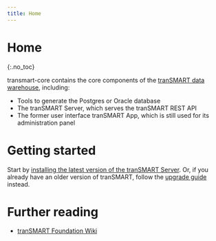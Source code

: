 ```yaml
---
title: Home
---
```

# Home
{:.no_toc}

transmart-core contains the core components of the [tranSMART data warehouse](../transmart/), including:

* Tools to generate the Postgres or Oracle database
* The tranSMART Server, which serves the tranSMART REST API
* The former user interface tranSMART App, which is still used for its administration panel

# Getting started

Start by [installing the latest version of the tranSMART Server](installation.html). Or, if you already have an older version of tranSMART, follow the [upgrade guide](upgrade.html) instead.

# Further reading

* [tranSMART Foundation Wiki](https://wiki.transmartfoundation.org/)
